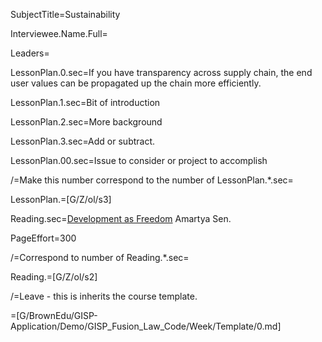 SubjectTitle=Sustainability

Interviewee.Name.Full=

Leaders=

LessonPlan.0.sec=If you have transparency across supply chain, the end user values can be propagated up the chain more efficiently.

LessonPlan.1.sec=Bit of introduction

LessonPlan.2.sec=More background

LessonPlan.3.sec=Add or subtract.

LessonPlan.00.sec=Issue to consider or project to accomplish

/=Make this number correspond to the number of LessonPlan.*.sec=

LessonPlan.=[G/Z/ol/s3]

Reading.sec=<a href="https://search.library.brown.edu/catalog/b3004179">Development as Freedom</a> Amartya Sen.  

PageEffort=300

/=Correspond to number of Reading.*.sec=

Reading.=[G/Z/ol/s2]

/=Leave - this is inherits the course template.

=[G/BrownEdu/GISP-Application/Demo/GISP_Fusion_Law_Code/Week/Template/0.md]
